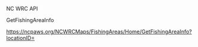 NC WRC API

GetFishingAreaInfo

https://ncpaws.org/NCWRCMaps/FishingAreas/Home/GetFishingAreaInfo?locationID=<locationID>